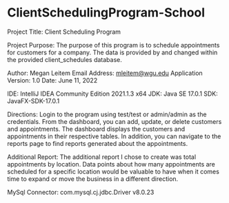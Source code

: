 # ClientSchedulingProgram-School

Project Title: Client Scheduling Program

Project Purpose: The purpose of this program is to schedule appointments for customers for a company.
The data is provided by and changed within the provided client_schedules database.

Author: Megan Leitem
Email Address: mleitem@wgu.edu
Application Version: 1.0
Date: June 11, 2022

IDE: IntelliJ IDEA Community Edition 2021.1.3 x64
JDK: Java SE 17.0.1
SDK: JavaFX-SDK-17.0.1

Directions: Login to the program using test/test or admin/admin as the credentials. From the dashboard, you can add, update, or delete customers and appointments. 
The dashboard displays the customers and appointments in their respective tables. In addition, you can navigate to the reports page to find reports generated about the appointments.

Additional Report: The additional report I chose to create was total appointments by location. Data points about how many appointments are scheduled for a specific location
would be valuable to have when it comes time to expand or move the business in a different direction.

MySql Connector: com.mysql.cj.jdbc.Driver v8.0.23
